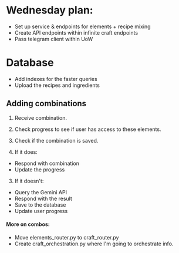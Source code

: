 # Wednesday plan:
- Set up service & endpoints for elements + recipe mixing
- Create API endpoints within infinite craft endpoints
- Pass telegram client within UoW

# Database
- Add indexes for the faster queries
- Upload the recipes and ingredients

## Adding combinations
1) Receive combination. 
2) Check progress to see if user has access to these elements.
3) Check if the combination is saved.

2) If it does:
- Respond with combination
- Update the progress

3) If it doesn't:
- Query the Gemini API
- Respond with the result
- Save to the database
- Update user progress

#### More on combos:
- Move elements_router.py to craft_router.py
- Create craft_orchestration.py where I'm going to orchestrate info.